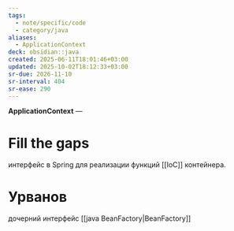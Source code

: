 ```yaml
---
tags:
  - note/specific/code
  - category/java
aliases:
  - ApplicationContext
deck: obsidian::java
created: 2025-06-11T18:01:46+03:00
updated: 2025-10-02T18:12:33+03:00
sr-due: 2026-11-10
sr-interval: 404
sr-ease: 290
---
```


**ApplicationContext**
—
# Fill the gaps
интерфейс в Spring для реализации функций [[IoC]] контейнера.

# Урванов
дочерний интерфейс [[java BeanFactory|BeanFactory]]
